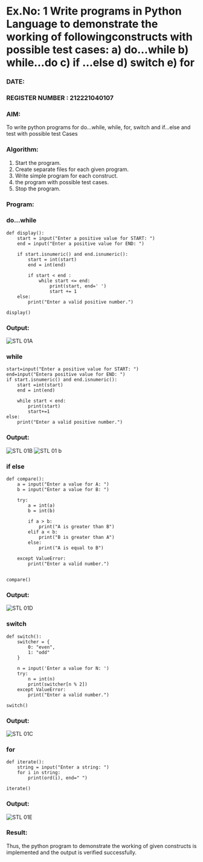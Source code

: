 # Ex.No: 1 Write programs in Python Language to demonstrate the working of followingconstructs with possible test cases: a) do…while b) while…do c) if …else d) switch e) for 

### DATE:                                                                       
### REGISTER NUMBER : 212221040107

### AIM:  
To write python programs for do…while, while, for, switch and if…else and test with possible test 
Cases 

### Algorithm:
1. Start the program.
2. Create separate files for each given program.
3. Write simple program for each construct.
4.  the program with possible test cases.
5. Stop the program.

### Program:
### do…while
```
def display():
    start = input("Enter a positive value for START: ")
    end = input("Enter a positive value for END: ")
    
    if start.isnumeric() and end.isnumeric():
        start = int(start)
        end = int(end)
        
        if start < end :  
            while start <= end:    
                print(start, end=' ')
                start += 1
    else:
        print("Enter a valid positive number.")

display()
```
### Output:
![STL 01A](https://github.com/user-attachments/assets/1cd97bdc-c6bd-4fed-9cc2-cb92601d2369)
 ### while
```
start=input("Enter a positive value for START: ")
end=input("Entera positive value for END: ")
if start.isnumeric() and end.isnumeric():
    start =int(start)
    end = int(end)
    
    while start < end:
        print(start)
        start+=1
else:
    print("Enter a valid positive number.")
```
### Output:
![STL 01B](https://github.com/user-attachments/assets/4fe75f84-856e-491c-ae99-dc2225514e4b)
![STL 01 b](https://github.com/user-attachments/assets/cd745beb-1db8-4eab-a44c-8e36d78b9566)

### if else
```
def compare():
    a = input("Enter a value for A: ")
    b = input("Enter a value for B: ")
    
    try:
        a = int(a)
        b = int(b)
        
        if a > b:
            print("A is greater than B")
        elif a < b:
            print("B is greater than A")
        else:
            print("A is equal to B")
    
    except ValueError:
        print("Enter a valid number.")


compare()
```
### Output:
![STL 01D](https://github.com/user-attachments/assets/9125819e-35db-4250-89d9-336f4f04022b)
### switch
```
def switch():
    switcher = {
        0: "even",
        1: "odd"
    }

    n = input('Enter a value for N: ')
    try:
        n = int(n)
        print(switcher[n % 2])
    except ValueError:
        print("Enter a valid number.")

switch()
```
### Output:
![STL 01C](https://github.com/user-attachments/assets/4b2df571-633c-496e-a41b-3ecf0240bc3e)
### for
```
def iterate():
    string = input("Enter a string: ")
    for i in string:
        print(ord(i), end=" ")

iterate()
```
### Output:
![STL 01E](https://github.com/user-attachments/assets/6678bdad-8da4-49fb-a251-50f73b383b5a)
### Result:
Thus, the python program to demonstrate the working of given constructs is implemented and the output is verified successfully.

